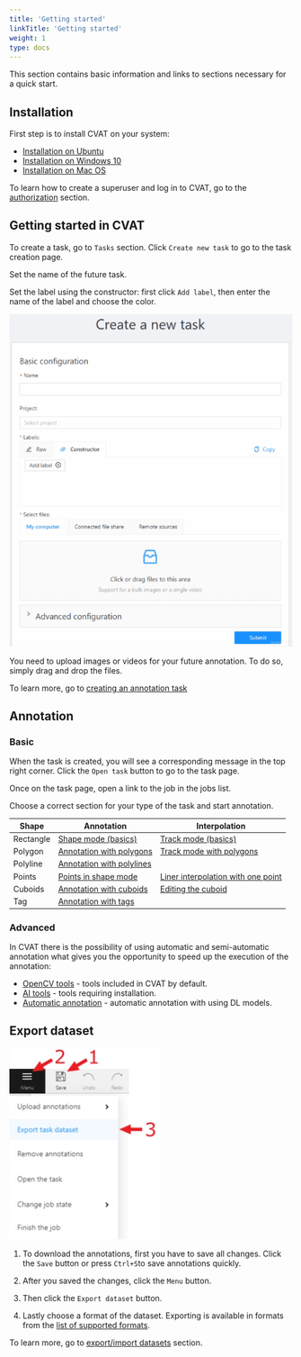 ```yaml
---
title: 'Getting started'
linkTitle: 'Getting started'
weight: 1
type: docs
---
```


This section contains basic information and links to sections necessary for a quick start.

## Installation

First step is to install CVAT on your system:

- [Installation on Ubuntu](/administration/basics/installation/#ubuntu-1804-x86_64amd64)
- [Installation on Windows 10](/administration/basics/installation/#windows-10)
- [Installation on Mac OS](/administration/basics/installation/#mac-os-mojave)

To learn how to create a superuser and log in to CVAT,
go to the [authorization](/manual/basics/authorization/) section.

## Getting started in CVAT

To create a task, go to `Tasks` section. Click `Create new task` to go to the task creation page.

Set the name of the future task.

Set the label using the constructor: first click `Add label`, then enter the name of the label and choose the color.

![](/images/create_a_new_task.gif)

You need to upload images or videos for your future annotation. To do so, simply drag and drop the files.

To learn more, go to [creating an annotation task](/manual/basics/creating_an_annotation_task/)

## Annotation

### Basic

When the task is created, you will see a corresponding message in the top right corner.
Click the `Open task` button to go to the task page.

Once on the task page, open a link to the job in the jobs list.

Choose a correct section for your type of the task and start annotation.

| Shape     | Annotation                                                                                 | Interpolation                                                                                                          |
| --------- | ------------------------------------------------------------------------------------------ | ---------------------------------------------------------------------------------------------------------------------- |
| Rectangle | [Shape mode (basics)](/manual/basics/shape-mode-basics/)                              | [Track mode (basics)](/manual/basics/track-mode-basics/)                                                          |
| Polygon   | [Annotation with polygons](/manual/advanced/annotation-with-polygons/)                | [Track mode with polygons](/manual/advanced/annotation-with-polygons/track-mode-with-polygons/)                   |
| Polyline  | [Annotation with polylines](/manual/advanced/annotation-with-polylines/)              |                                                                                                                        |
| Points    | [Points in shape mode](/manual/advanced/annotation-with-points/points-in-shape-mode/) | [Liner interpolation with one point](/manual/advanced/annotation-with-points/liner-interpolation-with-one-point/) |
| Cuboids   | [Annotation with cuboids](/manual/advanced/annotation-with-cuboids/)                  | [Editing the cuboid](/manual/advanced/annotation-with-cuboids/editing-the-cuboid/)                                |
| Tag       | [Annotation with tags](/manual/advanced/annotation-with-tags/)                        |                                                                                                                        |

### Advanced

In CVAT there is the possibility of using automatic and semi-automatic annotation what gives
you the opportunity to speed up the execution of the annotation:

- [OpenCV tools](/manual/advanced/opencv-tools/) - tools included in CVAT by default.
- [AI tools](/manual/advanced/ai-tools/) - tools requiring installation.
- [Automatic annotation](/manual/advanced/automatic-annotation/) - automatic annotation with using DL models.

## Export dataset

![](/images/image028.jpg)

1. To download the annotations, first you have to save all changes.
   Click the `Save` button or press `Ctrl+S`to save annotations quickly.

1. After you saved the changes, click the `Menu` button.

1. Then click the `Export dataset` button.

1. Lastly choose a format of the dataset.
   Exporting is available in formats from the [list of supported formats](/manual/advanced/formats/).

To learn more, go to [export/import datasets](/manual/advanced/export-import-datasets/) section.

